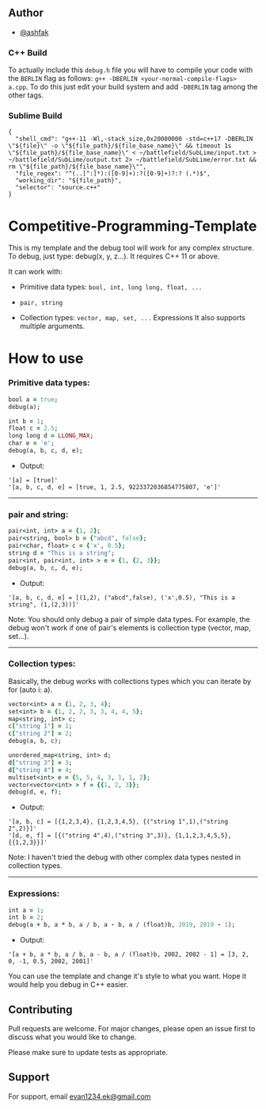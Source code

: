 
## Author

- [@ashfak](https://www.github.com/Ashfak-Hossain)


### C++ Build

To actually include this `debug.h` file you will have to compile your code with the `BERLIN` flag as follows: `g++ -DBERLIN <your-normal-compile-flags> a.cpp`. To do this just edit your build system and add `-DBERLIN` tag among the other tags.

### Sublime Build
```
{
  "shell_cmd": "g++-11 -Wl,-stack_size,0x20000000 -std=c++17 -DBERLIN \"${file}\" -o \"${file_path}/${file_base_name}\" && timeout 1s \"${file_path}/${file_base_name}\" < ~/battlefield/SubLime/input.txt > ~/battlefield/SubLime/output.txt 2> ~/battlefield/SubLime/error.txt && rm \"${file_path}/${file_base_name}\"",
  "file_regex": "^(..[^:]*):([0-9]+):?([0-9]+)?:? (.*)$",
  "working_dir": "${file_path}",
  "selector": "source.c++"
}
```

# Competitive-Programming-Template

This is my template and the debug tool will work for any complex structure.
To debug, just type: debug(x, y, z...). It requires C++ 11 or above.

It can work with:

- Primitive data types: ```bool, int, long long, float, ...```

- ```pair, string```

- Collection types: ```vector, map, set, ...```
Expressions
It also supports multiple arguments.

# How to use

### Primitive data types:
 
```ruby
bool a = true;
debug(a);
```


```ruby
int b = 1;
float c = 2.5;
long long d = LLONG_MAX;
char e = 'e';
debug(a, b, c, d, e);
```

  -  Output:
 ```
'[a] = [true]'
'[a, b, c, d, e] = [true, 1, 2.5, 9223372036854775807, 'e']'
```
--------

### pair and string:
```ruby
pair<int, int> a = {1, 2};
pair<string, bool> b = {"abcd", false}; 
pair<char, float> c = {'x', 0.5};
string d = "This is a string";
pair<int, pair<int, int> > e = {1, {2, 3}};
debug(a, b, c, d, e);
```

  - Output:
```
'[a, b, c, d, e] = [(1,2), ("abcd",false), ('x',0.5), "This is a string", (1,(2,3))]'
```
Note: You should only debug a pair of simple data types. For example, the debug won't work if one of pair's elements is collection type (vector, map, set...).

------

### Collection types:

Basically, the debug works with collections types which you can iterate by for (auto i: a).
 
```ruby
vector<int> a = {1, 2, 3, 4};
set<int> b = {1, 2, 2, 3, 3, 4, 4, 5};
map<string, int> c;
c["string 1"] = 1;
c["string 2"] = 2;
debug(a, b, c);
```
 
```ruby
unordered_map<string, int> d;
d["string 3"] = 3;
d["string 4"] = 4;
multiset<int> e = {5, 5, 4, 3, 1, 1, 2};
vector<vector<int> > f = {{1, 2, 3}};
debug(d, e, f);
```

  - Output:
 ```
'[a, b, c] = [{1,2,3,4}, {1,2,3,4,5}, {("string 1",1),("string 2",2)}]'
'[d, e, f] = [{("string 4",4),("string 3",3)}, {1,1,2,3,4,5,5}, {{1,2,3}}]'
```
Note: I haven't tried the debug with other complex data types nested in collection types.

------

### Expressions:

```ruby
int a = 1;
int b = 2;
debug(a + b, a * b, a / b, a - b, a / (float)b, 2019, 2019 - 1);
```

  - Output:
```
'[a + b, a * b, a / b, a - b, a / (float)b, 2002, 2002 - 1] = [3, 2, 0, -1, 0.5, 2002, 2001]'
```
You can use the template and change it's style to what you want. Hope it would help you debug in C++ easier.

## Contributing

Pull requests are welcome. For major changes, please open an issue first
to discuss what you would like to change.

Please make sure to update tests as appropriate.

## Support

For support, email evan1234.ek@gmail.com

